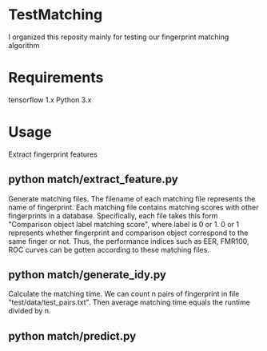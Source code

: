 # TestMatching
I organized this reposity mainly for testing our fingerprint matching algorithm

# Requirements 
tensorflow 1.x
Python 3.x

# Usage
Extract fingerprint features
## python match/extract_feature.py

Generate matching files. The filename of each matching file represents the name of fingerprint. Each matching file contains matching scores with other fingerprints in a database. Specifically, each file takes this form "Comparison object    label     matching score", where label is 0 or 1. 0 or 1 represents whether fingerprint and comparison object correspond to the same finger or not. Thus, the performance indices such as EER, FMR100, ROC curves can be gotten according to these matching files.
## python match/generate_idy.py 

Calculate the matching time. We can count n pairs of fingerprint in file "test/data/test_pairs.txt". Then average matching time equals the runtime divided by n.
## python match/predict.py

